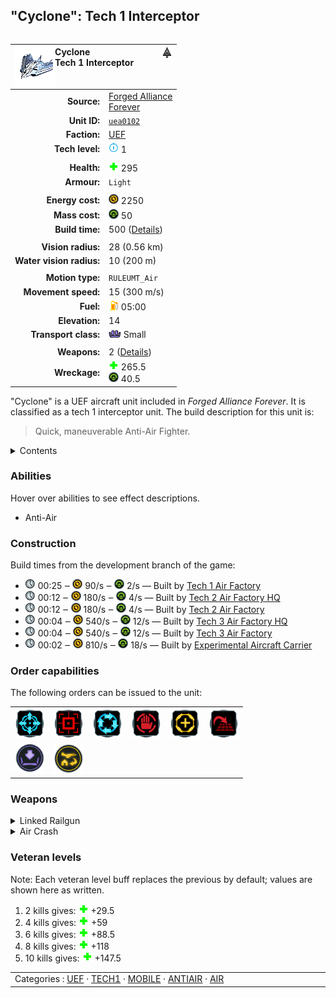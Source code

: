 "Cyclone": Tech 1 Interceptor
----
<table align="right">
    <thead>
        <tr>
            <th align="left" colspan="2">
                <img align="left" src="icons/units/UEA0102_icon.png" title="Cyclone unit icon" /><img align="right" src="icons/strategicicons/icon_fighter1_antiair_rest.png" title="icon_fighter1_antiair" />Cyclone<br />Tech 1 Interceptor
            </th>
        </tr>
    </thead>
    <tbody>
        <tr>
            <td align="right"><strong>Source:</strong></td>
            <td><a href="Forged Alliance Forever">Forged Alliance<br />Forever</a></td>
        </tr>
        <tr>
            <td align="right"><strong>Unit ID:</strong></td>
            <td><a href="https://github.com/FAForever/fa/D:/faf-development/fa/units/UEA0102/UEA0102_unit.bp"><code>uea0102</code></a></td>
        </tr>
        <tr>
            <td align="right"><strong>Faction:</strong></td>
            <td><a href="_categories.UEF">UEF</a></td>
        </tr>
        <tr>
            <td align="right"><strong>Tech level:</strong></td>
            <td><img src="icons/T1.png" title="Tech 1" /> 1</td>
        </tr>
        <tr><td align="center" colspan="2"></td></tr>
        <tr>
            <td align="right"><strong>Health:</strong></td>
            <td><img src="icons/health.png" title="Health" /> 295</td>
        </tr>
        <tr>
            <td align="right"><strong>Armour:</strong></td>
            <td><code>Light</code></td>
        </tr>
        <tr><td align="center" colspan="2"></td></tr>
        <tr>
            <td align="right"><strong>Energy cost:</strong></td>
            <td><img src="icons/energy.png" title="Energy" /> 2250</td>
        </tr>
        <tr>
            <td align="right"><strong>Mass cost:</strong></td>
            <td><img src="icons/mass.png" title="Mass" /> 50</td>
        </tr>
        <tr>
            <td align="right"><strong>Build time:</strong></td>
            <td>500 (<a href="#construction">Details</a>)</td>
        </tr>
        <tr><td align="center" colspan="2"></td></tr>
        <tr>
            <td align="right"><strong>Vision radius:</strong></td>
            <td> <span title="560 m, 0.35 mi">28 (0.56 km)</span></td>
        </tr>
        <tr>
            <td align="right"><strong>Water vision radius:</strong></td>
            <td> <span title="0.20 km, 0.12 mi">10 (200 m)</span></td>
        </tr>
        <tr><td align="center" colspan="2"></td></tr>
        <tr>
            <td align="right"><strong>Motion type:</strong></td>
            <td><code>RULEUMT_Air</code></td>
        </tr>
        <tr>
            <td align="right"><strong>Movement speed:</strong></td>
            <td> <span title="1080 km/h, 671 mph, Mach 0.87">15 (300 m/s)</span></td>
        </tr>
        <tr>
            <td align="right"><strong>Fuel:</strong></td>
            <td><img src="icons/fuel.png" title="Fuel" /> 05:00</td>
        </tr>
        <tr>
            <td align="right"><strong>Elevation:</strong></td>
            <td>14</td>
        </tr>
        <tr>
            <td align="right"><strong>Transport class:</strong></td>
            <td><img src="icons/attached.png" title="Attached" /> Small</td>
        </tr>
        <tr><td align="center" colspan="2"></td></tr>
        <tr>
            <td align="right"><strong>Weapons:</strong></td>
            <td>2 (<a href="#weapons">Details</a>)</td>
        </tr>
        <tr>
            <td align="right"><strong>Wreckage:</strong></td>
            <td><img src="icons/health.png" title="Health" /> 265.5<br /><img src="icons/mass.png" title="Mass" /> 40.5</td>
        </tr>
    </tbody>
</table>

"Cyclone" is a UEF aircraft unit included in *Forged Alliance Forever*.
It is classified as a tech 1 interceptor unit.
The build description for this unit is:

<blockquote>Quick, maneuverable Anti-Air Fighter.</blockquote>

<details>
<summary>Contents</summary>

1. – <a href="#abilities">Abilities</a>
2. – <a href="#construction">Construction</a>
3. – <a href="#order-capabilities">Order capabilities</a>
4. – <a href="#weapons">Weapons</a>
5. – <a href="#veteran-levels">Veteran levels</a>
</details>

### Abilities
Hover over abilities to see effect descriptions.

* <span title="Can shoot aircraft, including high-altitude air">Anti-Air</span>

### Construction
Build times from the development branch of the game:
* <img src="icons/time.png" title="Time" /> 00:25 ‒ <img src="icons/energy.png" title="Energy" /> 90/s ‒ <img src="icons/mass.png" title="Mass" /> 2/s — Built by <a href="UEB0102">Tech 1 Air Factory</a>
* <img src="icons/time.png" title="Time" /> 00:12 ‒ <img src="icons/energy.png" title="Energy" /> 180/s ‒ <img src="icons/mass.png" title="Mass" /> 4/s — Built by <a href="UEB0202">Tech 2 Air Factory HQ</a>
* <img src="icons/time.png" title="Time" /> 00:12 ‒ <img src="icons/energy.png" title="Energy" /> 180/s ‒ <img src="icons/mass.png" title="Mass" /> 4/s — Built by <a href="ZEB9502">Tech 2 Air Factory</a>
* <img src="icons/time.png" title="Time" /> 00:04 ‒ <img src="icons/energy.png" title="Energy" /> 540/s ‒ <img src="icons/mass.png" title="Mass" /> 12/s — Built by <a href="UEB0302">Tech 3 Air Factory HQ</a>
* <img src="icons/time.png" title="Time" /> 00:04 ‒ <img src="icons/energy.png" title="Energy" /> 540/s ‒ <img src="icons/mass.png" title="Mass" /> 12/s — Built by <a href="ZEB9602">Tech 3 Air Factory</a>
* <img src="icons/time.png" title="Time" /> 00:02 ‒ <img src="icons/energy.png" title="Energy" /> 810/s ‒ <img src="icons/mass.png" title="Mass" /> 18/s — Built by <a href="UES0401">Experimental Aircraft Carrier</a>

### Order capabilities
The following orders can be issued to the unit:
<table>
<td><img float="left" src="icons/orders/move.png" title="Move" /></td>
<td><img float="left" src="icons/orders/attack.png" title="Attack
Left click for attack order. Right click to toggle target priorities for sniping." /></td>
<td><img float="left" src="icons/orders/patrol.png" title="Patrol" /></td>
<td><img float="left" src="icons/orders/stop.png" title="Stop" /></td>
<td><img float="left" src="icons/orders/guard.png" title="Assist" /></td>
<td><img float="left" src="icons/orders/stand-ground.png" title="Fire State" /></td>
<tr>
<td><img float="left" src="icons/orders/load.png" title="Call Transport
Load into or onto another unit" /></td>
<td><img float="left" src="icons/orders/dock.png" title="Dock
Recall aircraft to nearest air staging facility for refueling and repairs" /></td>
</table>

### Weapons
<details>
<summary>Linked Railgun</summary>
<p>
    <table>
        <tr>
            <td align="right"><strong>Target type:</strong></td>
            <td><code>RULEWTT_Unit</code><br />(Anti-Air)</td>
        </tr>
        <tr>
            <td align="right"><strong>Projectile:</strong></td>
            <td><a href="Projectiles#taa-railgun-01"><code>TAARailgun01</code></a></td>
        </tr>
        <tr>
            <td align="right"><strong>DPS estimate:</strong></td>
            <td>50 <span title="Note: This only counts listed stats.">(<u>?</u>)</span></td>
        </tr>
        <tr>
            <td align="right"><strong>Damage:</strong></td>
            <td>50 <span title="Note: This doesn't count some scripted effects.">(<u>?</u>)</span></td>
        </tr>
        <tr>
            <td align="right"><strong>Damage type:</strong></td>
            <td><code>Normal</code></td>
        </tr>
        <tr>
            <td align="right"><strong>Max range:</strong></td>
            <td> <span title="500 m, 0.31 mi">25 (0.5 km)</span></td>
        </tr>
        <tr>
            <td align="right"><strong>Firing arc:</strong></td>
            <td>110°</td>
        </tr>
        <tr>
            <td align="right"><strong>Firing cycle:</strong></td>
            <td>Once every 1.0s <span title="Note: This doesn't count additional delays such as charging, reloading, and others.">(<u>?</u>)</span></td>
        </tr>
    </table>
</p>
</details>
<details>
<summary>Air Crash</summary>
<p>
    <table>
        <tr>
            <td align="right"><strong>Damage:</strong></td>
            <td>25</td>
        </tr>
        <tr>
            <td align="right"><strong>Damage radius:</strong></td>
            <td> <span title="0.02 km, 0.01 mi">1 (20 m)</span></td>
        </tr>
        <tr>
            <td align="right"><strong>Damage type:</strong></td>
            <td><code>Normal</code></td>
        </tr>
        <tr>
            <td align="right"><strong>Flags:</strong></td>
            <td>Damage friendly</td>
        </tr>
    </table>
</p>
</details>


### Veteran levels
Note: Each veteran level buff replaces the previous by default; values are shown here as written.

1. 2 kills gives: <img src="icons/health.png" title="Health" /> +29.5
2. 4 kills gives: <img src="icons/health.png" title="Health" /> +59
3. 6 kills gives: <img src="icons/health.png" title="Health" /> +88.5
4. 8 kills gives: <img src="icons/health.png" title="Health" /> +118
5. 10 kills gives: <img src="icons/health.png" title="Health" /> +147.5

<table align="center">
<td width="1215px">Categories : 
<a href="_categories.UEF">UEF</a> · 
<a href="_categories.TECH1">TECH1</a> · 
<a href="_categories.MOBILE">MOBILE</a> · 
<a href="_categories.ANTIAIR">ANTIAIR</a> · 
<a href="_categories.AIR">AIR</a></td>
</table>

